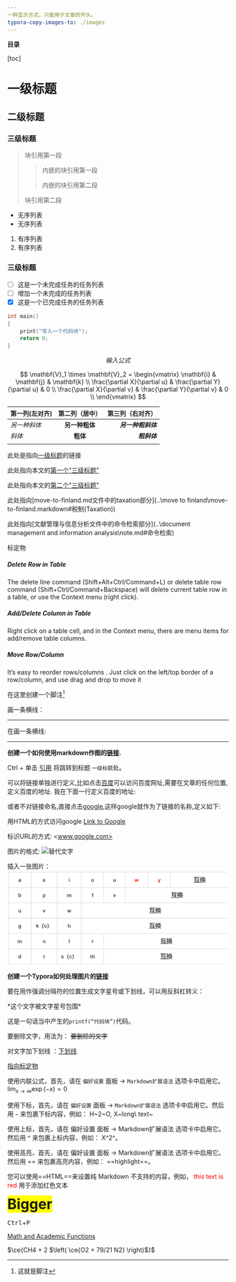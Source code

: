 ```yaml
---
一种显示方式，只能用于文章的开头。 
typora-copy-images-to: ./images
---
```

**目录**

[toc]

# 一级标题

## 二级标题

### 三级标题



> 块引用第一段
> 
> > 内嵌的块引用第一段
> >
> > 内嵌的块引用第二段 
>
> 块引用第二段

+ 无序列表
+ 无序列表

1. 有序列表
2. 有序列表

### 三级标题



- [ ] 这是一个未完成任务的任务列表
- [ ] 增加一个未完成的任务列表
- [x] 这是一个已完成任务的任务列表

``` c++
int main()
{
	print("写入一个代码块");
    return 0;
}
```

$$
输入公式
$$



$$
\mathbf{V}_1 \times \mathbf{V}_2 =  \begin{vmatrix}  \mathbf{i} & \mathbf{j} & \mathbf{k} \\ \frac{\partial X}{\partial u} &  \frac{\partial Y}{\partial u} & 0 \\ \frac{\partial X}{\partial v} &  \frac{\partial Y}{\partial v} & 0 \\ \end{vmatrix}
$$

| 第一列(左对齐) | 第二列（居中） | 第三列（右对齐） |
| :------ | :------: | ------: |
|_另一种斜体_|__另一种粗体__|___另一种粗斜体___|
| *斜体* | **粗体** | ***粗斜体*** |
||||



此处是指向[一级标题](#一级标题)的链接

此处指向本文的[第一个"三级标题"](#三级标题-1)

此处指向本文的[第二个"三级标题"](#三级标题-2)

此处指向[move-to-finland.md文件中的taxation部分](..\move to finland\move-to-finland.markdown#税制(Taxation))

此处指向[文献管理与信息分析文件中的命令检索部分](..\document management and information analysis\note.md#命令检索)

<a name="标定物的地址"></a> 标定物



##### Delete Row in Table

The delete line command (Shift+Alt+Ctrl/Command+L) or delete table row command (Shift+Ctrl/Command+Backspace) will delete current table row in a table, or use the Context menu (right click).

##### Add/Delete Column in Table

Right click on a table cell, and in the Context menu, there are menu items for add/remove table columns.

##### Move Row/Column

It’s easy to reorder rows/columns . Just click on the left/top border of a row/column, and use drag and drop to move it

在这里创建一个脚注[^一个脚注]


画一条横线：

---
在画一条横线:
***
**创建一个如何使用markdown作图的[链接](https://support.typora.io/Draw-Diagrams-With-Markdown/).**

Ctrl + 单击 [引用](#一级标题) 将跳转到标题 `一级标题`处。



可以将链接单独进行定义,比如点击[百度][地址标识]可以访问百度网址,需要在文章的任何位置,定义百度的地址.
我在下面一行定义百度的地址:

[地址标识]:http://www.baidu.com





或者不对链接命名,直接点击[google][],这样google就作为了链接的名称,定义如下:

[google]:http://google.com



用HTML的方式访问google <a href="http://www.google.com">Link to Google</a>

标识URL的方式:     <www.google.com>

图片的格式:
![替代文字](/path/to/img.jpg)

插入一张图片：![](./images/test1.png)

**创建一个Typora如何处理图片的[链接](https://support.typora.io//Images/)**


要在用作强调分隔符的位置生成文字星号或下划线，可以用反斜杠转义：

\*这个文字被文字星号包围\* 



这是一句话当中产生的`printf(“代码块”)`代码。



要删除文字，用法为： ~~要删除的文字~~

对文字加下划线 ：<u>下划线</u> 

<a href="#标定物的地址">指向标定物</a>



使用内联公式，首先，请在 `偏好设置` 面板 -> `Markdown扩展语法` 选项卡中启用它。 $\lim_{x \to \infty} \exp(-x) = 0$



使用下标，首先，请在 `偏好设置` 面板 -> `Markdown扩展语法` 选项卡中启用它。然后用 `~` 来包裹下标内容，例如： H~2~O, X~long\ text~  



使用上标，首先，请在 偏好设置 面板 -> Markdown扩展语法 选项卡中启用它。然后用 ^ 来包裹上标内容，例如： X^2^。



使用高亮，首先，请在 偏好设置 面板 -> Markdown扩展语法 选项卡中启用它。然后用 == 来包裹高亮内容，例如： ==highlight==。



您可以使用==HTML==来设置纯 Markdown 不支持的内容，例如， <span style="color:red">this text is red</span> 用于添加红色文本

<span style="font-size:2rem; background:yellow;">**Bigger**</span>



  <kbd>Ctrl</kbd>+<kbd>P</kbd>



[Math and Academic Functions](https://support.typora.io/Math/)



$\ce{CH4 + 2 $\left( \ce{O2 + 79/21 N2} \right)$}$






[^一个脚注]: 这就是脚注 
